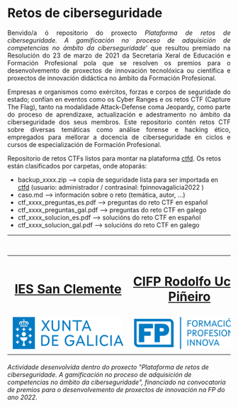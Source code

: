 # Retos de ciberseguridade

<p align="justify">Benvido/a ó repositorio do proxecto <i>Plataforma de retos de ciberseguridade. A gamificación no proceso de adquisición de competencias no ámbito da ciberseguridade’</i> que resultou premiado na Resolución do 23 de marzo de 2021 da Secretaría Xeral de Educación e Formación Profesional pola que se resolven os premios para o desenvolvemento de proxectos de innovación tecnolóxica ou científica e proxectos de innovación didáctica no ámbito da Formación Profesional. </p>

<p align="justify">Empresas e organismos como exércitos, forzas e corpos de seguridade do estado; confían en eventos como os Cyber Ranges e os retos CTF (Capture The Flag), tanto na modalidade Attack-Defense coma Jeopardy, como parte do proceso de aprendizaxe, actualización e adestramento no ámbito da ciberseguridade dos seus membros. Este repositorio contén retos CTF sobre diversas temáticas como análise forense e hacking ético, empregados para mellorar a docencia de ciberseguridade en ciclos e cursos de especialización de Formación Profesional.</p>

Repositorio de retos CTFs listos para montar na plataforma [ctfd](https://github.com/CTFd/CTFd). Os retos están clasificados por carpetas, onde atoparás:
- backup_xxxx.zip --> copia de seguridade lista para ser importada en [ctfd](https://github.com/CTFd/CTFd) (usuario: administrador / contrasinal: fpinnovagalicia2022 )
- caso.md --> información sobre o reto (temática, autor, ...)
- ctf_xxxx_preguntas_es.pdf --> preguntas do reto CTF en español
- ctf_xxxx_preguntas_gal.pdf --> preguntas do reto CTF en galego
- ctf_xxxx_solucion_es.pdf --> solucións do reto CTF en español
- ctf_xxxx_solucion_gal.pdf --> solucións do reto CTF en galego

---
<br>
<table align="center" cellspacing="50">
<tr>
   <td><h1 align=center><a href="https://www.iessanclemente.net/" target="_blank">IES San Clemente</a></h1></td>
   <td><h1 align=center><a href="https://www.cifprodolfoucha.es/"  target="_blank">CIFP Rodolfo Ucha Piñeiro</a></h1></td>
</tr>
<tr>
    <td><a href="https://www.edu.xunta.gal/" target="_blank"><img class="w-100 mx-auto d-block" style="max-width: 250px;padding: 5px;" src="./imagenes/logo_xunta_positivo.png" /></a></td>
    <td><a href="https://www.edu.xunta.gal/fp/convocatoria-innovacion-2022" target="_blank"><img class="w-100 mx-auto d-block" style="max-width: 250px;padding: 5px;" src="./imagenes/composicion_formacion_profesional_innova.png" /></a></td>
</tr>
</table>
      <p> </p>
      <h6>Actividade desenvolvida dentro do proxecto "Plataforma de retos de ciberseguridade. A gamificación no proceso de adquisición de competencias no ámbito da ciberseguridade", financiado na convocatoria de premios para o desenvolvemento de proxectos de innovación na FP do ano 2022.</h6>
